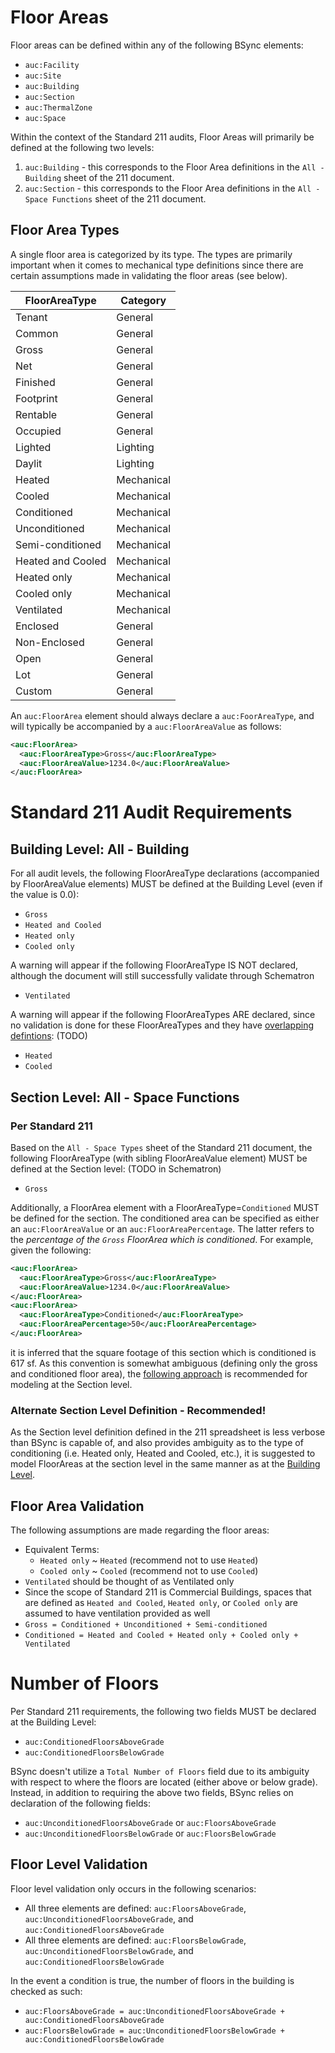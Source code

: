 # Floor Areas

Floor areas can be defined within any of the following BSync elements:
- `auc:Facility`
- `auc:Site`
- `auc:Building`
- `auc:Section`
- `auc:ThermalZone`
- `auc:Space`

Within the context of the Standard 211 audits, Floor Areas will primarily be defined at the following two levels:
1. `auc:Building` - this corresponds to the Floor Area definitions in the `All - Building` sheet of the 211 document.
2. `auc:Section` - this corresponds to the Floor Area definitions in the `All - Space Functions` sheet of the 211 document.

## Floor Area Types
A single floor area is categorized by its type.  The types are primarily important when it comes to mechanical type definitions since there are certain assumptions made in validating the floor areas (see below).  

| FloorAreaType | Category |
|-------------------|------------|
| Tenant | General |
| Common | General |
| Gross | General |
| Net | General |
| Finished | General |
| Footprint | General |
| Rentable | General |
| Occupied | General |
| Lighted | Lighting |
| Daylit | Lighting |
| Heated | Mechanical |
| Cooled | Mechanical |
| Conditioned | Mechanical |
| Unconditioned | Mechanical |
| Semi-conditioned | Mechanical |
| Heated and Cooled | Mechanical |
| Heated only | Mechanical |
| Cooled only | Mechanical |
| Ventilated | Mechanical |
| Enclosed | General |
| Non-Enclosed | General |
| Open | General |
| Lot | General |
| Custom | General |

An `auc:FloorArea` element should always declare a `auc:FoorAreaType`, and will typically be accompanied by a `auc:FloorAreaValue` as follows:
```xml
<auc:FloorArea>
  <auc:FloorAreaType>Gross</auc:FloorAreaType>
  <auc:FloorAreaValue>1234.0</auc:FloorAreaValue>
</auc:FloorArea>
```

# Standard 211 Audit Requirements
## Building Level: All - Building
For all audit levels, the following FloorAreaType declarations (accompanied by FloorAreaValue elements) MUST be defined at the Building Level (even if the value is 0.0):
- `Gross`
- `Heated and Cooled`
- `Heated only`
- `Cooled only`

A warning will appear if the following FloorAreaType IS NOT declared, although the document will still successfully validate through Schematron
- `Ventilated`

A warning will appear if the following FloorAreaTypes ARE declared, since no validation is done for these FloorAreaTypes and they have [overlapping defintions](#floor-area-validation): (TODO)
- `Heated`
- `Cooled`

## Section Level: All - Space Functions
### Per Standard 211
Based on the `All - Space Types` sheet of the Standard 211 document, the following FloorAreaType (with sibling FloorAreaValue element) MUST be defined at the Section level: (TODO in Schematron)
- `Gross`

Additionally, a FloorArea element with a FloorAreaType=`Conditioned` MUST be defined for the section.  The conditioned area can be specified as either an `auc:FloorAreaValue` or an `auc:FloorAreaPercentage`.  The latter refers to the *percentage of the `Gross` FloorArea which is conditioned*.  For example, given the following:
```xml
<auc:FloorArea>
  <auc:FloorAreaType>Gross</auc:FloorAreaType>
  <auc:FloorAreaValue>1234.0</auc:FloorAreaValue>
</auc:FloorArea>
<auc:FloorArea>
  <auc:FloorAreaType>Conditioned</auc:FloorAreaType>
  <auc:FloorAreaPercentage>50</auc:FloorAreaPercentage>
</auc:FloorArea>
```

it is inferred that the square footage of this section which is conditioned is 617 sf.  As this convention is somewhat ambiguous (defining only the gross and conditioned floor area), the [following approach](#alternate-section-level-definition---recommended) is recommended for modeling at the Section level.

### Alternate Section Level Definition - Recommended!
As the Section level definition defined in the 211 spreadsheet is less verbose than BSync is capable of, and also provides ambiguity as to the type of conditioning (i.e. Heated only, Heated and Cooled, etc.), it is suggested to model FloorAreas at the section level in the same manner as at the [Building Level](#building-level-all---building).

## Floor Area Validation
The following assumptions are made regarding the floor areas:
- Equivalent Terms:
    - `Heated only` ~ `Heated` (recommend not to use `Heated`)
    - `Cooled only` ~ `Cooled` (recommend not to use `Cooled`)
- `Ventilated` should be thought of as Ventilated only
- Since the scope of Standard 211 is Commercial Buildings, spaces that are defined as `Heated and Cooled`, `Heated only`, or `Cooled only` are assumed to have ventilation provided as well
- `Gross = Conditioned + Unconditioned + Semi-conditioned`
- `Conditioned = Heated and Cooled + Heated only + Cooled only + Ventilated`

# Number of Floors
Per Standard 211 requirements, the following two fields MUST be declared at the Building Level:
- `auc:ConditionedFloorsAboveGrade`
- `auc:ConditionedFloorsBelowGrade`

BSync doesn't utilize a `Total Number of Floors` field due to its ambiguity with respect to where the floors are located (either above or below grade).  Instead, in addition to requiring the above two fields, BSync relies on declaration of the following fields:
- `auc:UnconditionedFloorsAboveGrade` or `auc:FloorsAboveGrade`
- `auc:UnconditionedFloorsBelowGrade` or `auc:FloorsBelowGrade`

## Floor Level Validation
Floor level validation only occurs in the following scenarios:
- All three elements are defined: `auc:FloorsAboveGrade`,  `auc:UnconditionedFloorsAboveGrade`, and `auc:ConditionedFloorsAboveGrade`
- All three elements are defined: `auc:FloorsBelowGrade`,  `auc:UnconditionedFloorsBelowGrade`, and `auc:ConditionedFloorsBelowGrade`

In the event a condition is true, the number of floors in the building is checked as such:
- `auc:FloorsAboveGrade = auc:UnconditionedFloorsAboveGrade + auc:ConditionedFloorsAboveGrade`
- `auc:FloorsBelowGrade = auc:UnconditionedFloorsBelowGrade + auc:ConditionedFloorsBelowGrade`